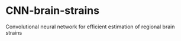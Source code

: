 # CNN-brain-strains
Convolutional neural network for efficient estimation of  regional brain strains
